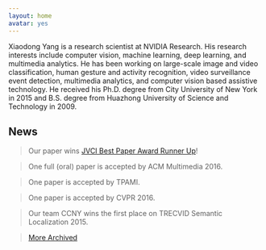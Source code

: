 ```yaml
---
layout: home
avatar: yes
---
```


Xiaodong Yang is a research scientist at NVIDIA Research. His research interests include computer vision, machine learning, deep learning, and multimedia analytics. He has been working on large-scale image and video classification, human gesture and activity recognition, video surveillance event detection, multimedia analytics, and computer vision based assistive technology. He received his Ph.D. degree from City University of New York in 2015 and B.S. degree from Huazhong University of Science and Technology in 2009. 

## News

> Our paper wins [JVCI Best Paper Award Runner Up](http://www.journals.elsevier.com/journal-of-visual-communication-and-image-representation/awards/jvci-best-paper-award-2015)!

> One full (oral) paper is accepted by ACM Multimedia 2016.

> One paper is accepted by TPAMI. 

> One paper is accepted by CVPR 2016.

> Our team CCNY wins the first place on TRECVID Semantic Localization 2015.

> [More Archived](/news)
